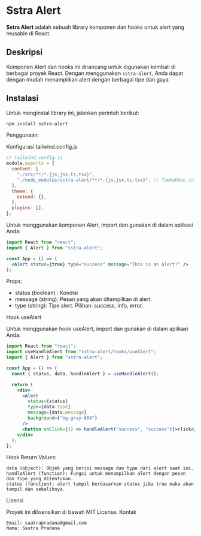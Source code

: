 # Sstra Alert

**Sstra Alert** adalah sebuah library komponen dan hooks untuk alert yang reusable di React.

## Deskripsi

Komponen Alert dan hooks ini dirancang untuk digunakan kembali di berbagai proyek React. Dengan menggunakan `sstra-alert`, Anda dapat dengan mudah menampilkan alert dengan berbagai tipe dan gaya.

## Instalasi

Untuk menginstal library ini, jalankan perintah berikut:

```bash
npm install sstra-alert
```

Penggunaan:

Konfigurasi tailwind.config.js

```jsx
// tailwind.config.js
module.exports = {
  content: [
    "./src/**/*.{js,jsx,ts,tsx}",
    "./node_modules/sstra-alert/**/*.{js,jsx,ts,tsx}", // Tambahkan ini
  ],
  theme: {
    extend: {},
  },
  plugins: [],
};
```

Untuk menggunakan komponen Alert, import dan gunakan di dalam aplikasi Anda:

```jsx
import React from "react";
import { Alert } from "sstra-alert";

const App = () => (
  <Alert status={true} type="success" message="This is an alert!" />
);
```

Props:

- status (boolean) : Kondisi
- message (string): Pesan yang akan ditampilkan di alert.
- type (string): Tipe alert. Pilihan: success, info, error.

Hook useAlert

Untuk menggunakan hook useAlert, import dan gunakan di dalam aplikasi Anda:

```jsx
import React from "react";
import useHandleAlert from "sstra-alert/hooks/useAlert";
import { Alert } from "sstra-alert";

const App = () => {
  const { status, data, handleAlert } = useHandleAlert();

  return (
    <div>
      <Alert
        status={status}
        type={data.type}
        message={data.message}
        background={"bg-gray-600"}
      />
      <button onClick={() => handleAlert("success", "success")}>click</button>
    </div>
  );
};
```

Hook Return Values:

    data (object): Objek yang berisi message dan type dari alert saat ini.
    handleAlert (function): Fungsi untuk menampilkan alert dengan pesan dan tipe yang ditentukan.
    status (function): alert tampil berdasarkan status jika true maka akan tampil dan sebaliknya.

Lisensi

Proyek ini dilisensikan di bawah MIT License.
Kontak

    Email: saatrapradana@gmail.com
    Nama: Sastra Pradana
